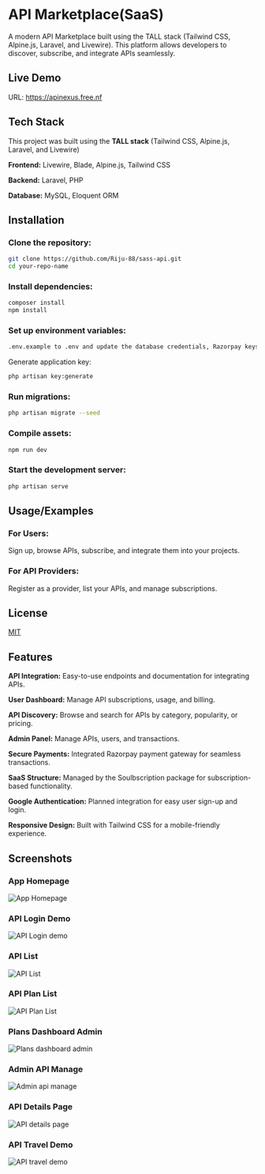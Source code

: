 # API Marketplace(SaaS)

A modern API Marketplace built using the TALL stack (Tailwind CSS, Alpine.js, Laravel, and Livewire). This platform allows developers to discover, subscribe, and integrate APIs seamlessly.

## Live Demo

URL: https://apinexus.free.nf

## Tech Stack

This project was built using the **TALL stack** (Tailwind CSS, Alpine.js, Laravel, and Livewire)

**Frontend:** Livewire, Blade, Alpine.js, Tailwind CSS

**Backend:** Laravel, PHP

**Database:** MySQL, Eloquent ORM

## Installation

### Clone the repository:

```bash
git clone https://github.com/Riju-88/sass-api.git
cd your-repo-name
```

### Install dependencies:

```bash
composer install
npm install
```

### Set up environment variables:

```bash
.env.example to .env and update the database credentials, Razorpay keys, and other settings.
```

Generate application key:

```bash
php artisan key:generate
```

### Run migrations:

```bash
php artisan migrate --seed
```

### Compile assets:

```bash
npm run dev
```

### Start the development server:

```bash
php artisan serve
```

## Usage/Examples

### For Users:

Sign up, browse APIs, subscribe, and integrate them into your projects.

### For API Providers:

Register as a provider, list your APIs, and manage subscriptions.

## License

[MIT](https://choosealicense.com/licenses/mit/)

## Features

**API Integration:** Easy-to-use endpoints and documentation for integrating APIs.

**User Dashboard:** Manage API subscriptions, usage, and billing.

**API Discovery:** Browse and search for APIs by category, popularity, or pricing.

**Admin Panel:** Manage APIs, users, and transactions.

**Secure Payments:** Integrated Razorpay payment gateway for seamless transactions.

**SaaS Structure:** Managed by the Soulbscription package for subscription-based functionality.

**Google Authentication:** Planned integration for easy user sign-up and login.

**Responsive Design:** Built with Tailwind CSS for a mobile-friendly experience.

## Screenshots

### App Homepage

![App Homepage](screenshots/home%20page.png)

### API Login Demo

![API Login demo](screenshots/api%20login.png)

### API List

![API List](screenshots/api%20list.png)

### API Plan List

![API Plan List](screenshots/saas%20plans.png)

### Plans Dashboard Admin

![Plans dashboard admin](screenshots/admin%20plans.png)

### Admin API Manage

![Admin api manage](screenshots/admin%20api%20demo.png)

### API Details Page

![API details page](screenshots/api%20playground%20demo.png)

### API Travel Demo

![API travel demo](screenshots/api%20travel.png)
